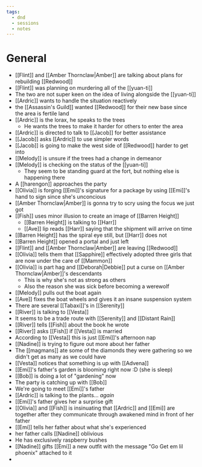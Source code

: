 ```yaml
---
tags:
  - dnd
  - sessions
  - notes
---
```

# General
- [[Flint]] and [[Amber Thornclaw|Amber]] are talking about plans for rebuilding [[Redwood]]
- [[Flint]] was planning on murdering all of the [[yuan-ti]]
- The two are not super keen on the idea of living alongside the [[yuan-ti]]
- [[Ardric]] wants to handle the situation reactively
- the [[Assassin's Guild]] wanted [[Redwood]] for their new base since the area is fertile land
- [[Ardric]] is the lorax, he speaks to the trees
	- He wants the trees to make it harder for others to enter the area
- [[Ardric]] is directed to talk to [[Jacob]] for better assistance
- [[Jacob]] asks [[Ardric]] to use simpler words
- [[Jacob]] is going to make the west side of [[Redwood]] harder to get into
- [[Melody]] is unsure if the trees had a change in demeanor
- [[Melody]] is checking on the status of the [[yuan-ti]]
	- They seem to be standing guard at the fort, but nothing else is happening there
- A [[harengon]] approaches the party
- [[Olivia]] is forging [[Emi]]'s signature for a package by using [[Emi]]'s hand to sign since she's unconcious
- [[Amber Thornclaw|Amber]] is gonna try to scry using the focus we just got
- [[Fish]] uses minor illusion to create an image of [[Barren Height]]
	- [[Barren Height]] is talking to [[Harr]]
	- [[Ave]] lip reads [[Harr]] saying that the shipment will arrive on time
- [[Barren Height]] has the spiral eye still, but [[Harr]] does not
- [[Barren Height]] opened a portal and just left
- [[Flint]] and [[Amber Thornclaw|Amber]] are leaving [[Redwood]]
- [[Olivia]] tells them that [[Sapphire]] effectively adopted three girls that are now under the care of [[Mammon]]
- [[Olivia]] is part hag and [[Deborah|Debbie]] put a curse on [[Amber Thornclaw|Amber]]'s descendants
	- This is why she's not as strong as others
	- Also the reason she was sick before becoming a werewolf
- [[Melody]] pulls out the boat again
- [[Ave]] fixes the boat wheels and gives it an insane suspension system
- There are several [[Tabaxi]]'s in [[Serenity]]
- [[River]] is talking to [[Vesta]]
- It seems to be a trade route with [[Serenity]] and [[Distant Rain]]
- [[River]] tells [[Fish]] about the book he wrote
- [[River]] asks [[Fish]] if [[Vesta]] is married
- According to [[Vesta]] this is just [[Emi]]'s afternoon nap
- [[Nadine]] is trying to figure out more about her father
- The [[magmans]] ate some of the diamonds they were gathering so we didn't get as many as we could have
- [[Vesta]] notices that something is up with [[Advena]]
- [[Emi]]'s father's garden is blooming right now :D (she is sleep)
- [[Bob]] is doing a lot of "gardening" now
- The party is catching up with [[Bob]]
- We're going to meet [[Emi]]'s father
- [[Ardric]] is talking to the plants... *again*
- [[Emi]]'s father gives her a surprise gift
- [[Olivia]] and [[Fish]] is insinuating that [[Ardric]] and [[Emi]] are together after they communicate through awakened mind in front of her father
- [[Emi]] tells her father about what she's experienced
- her father calls [[Nadine]] oblivious
- He has exclusively raspberry bushes
- [[Nadine]] gifts [[Emi]] a new outfit with the message "Go Get em lil phoenix" attached to it
- 
